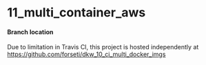 # 11_multi_container_aws
#### Branch location
Due to limitation in Travis CI, this project is hosted independently at https://github.com/forseti/dkw_10_ci_multi_docker_imgs